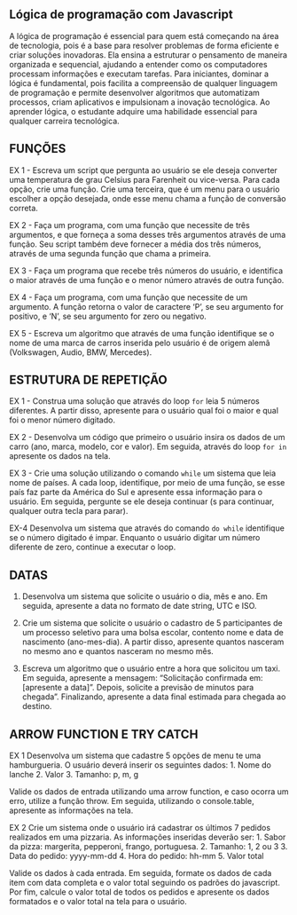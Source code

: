## Lógica de programação com Javascript

A lógica de programação é essencial para quem está começando na área de tecnologia, pois é a base para resolver problemas de forma eficiente e criar soluções inovadoras. Ela ensina a estruturar o pensamento de maneira organizada e sequencial, ajudando a entender como os computadores processam informações e executam tarefas. Para iniciantes, dominar a lógica é fundamental, pois facilita a compreensão de qualquer linguagem de programação e permite desenvolver algoritmos que automatizam processos, criam aplicativos e impulsionam a inovação tecnológica. Ao aprender lógica, o estudante adquire uma habilidade essencial para qualquer carreira tecnológica.

## FUNÇÕES

EX 1 - Escreva um script que pergunta ao usuário se ele deseja converter uma temperatura de grau Celsius para Farenheit ou vice-versa. Para cada opção, crie uma função. Crie uma terceira, que é um menu para o usuário escolher a opção desejada, onde esse menu chama a função de conversão correta.

EX 2 - Faça um programa, com uma função que necessite de três argumentos, e que forneça a soma desses três argumentos através de uma função. Seu script também deve fornecer a média dos três números, através de uma segunda função que chama a primeira.

EX 3 - Faça um programa que recebe três números do usuário, e identifica o maior através de uma função e o menor número através de outra função.

EX 4 - Faça um programa, com uma função que necessite de um argumento. A função retorna o valor de caractere ‘P’, se seu argumento for positivo, e ‘N’, se seu argumento for zero ou negativo.

EX 5 - Escreva um algoritmo que através de uma função identifique se o nome de uma marca de carros inserida pelo usuário é de origem alemã (Volkswagen, Audio, BMW, Mercedes).

## ESTRUTURA DE REPETIÇÃO

EX 1 - Construa uma solução que através do loop `for` leia 5 números diferentes. A partir disso, apresente para o usuário qual foi o maior e qual foi o menor número digitado.

EX 2 - Desenvolva um código que primeiro o usuário insira os dados de um carro (ano, marca, modelo, cor e valor). Em seguida, através do loop `for in` apresente os dados na tela.

EX 3 - Crie uma solução utilizando o comando `while` um sistema que leia nome de países. A cada loop, identifique, por meio de uma função, se esse país faz parte da América do Sul e apresente essa informação para o usuário. Em seguida, pergunte se ele deseja continuar (s para continuar, qualquer outra tecla para parar).

EX-4 Desenvolva um sistema que através do comando `do while` identifique se o número digitado é impar. Enquanto o usuário digitar um número diferente de zero, continue a executar o loop.

## DATAS

1. Desenvolva um sistema que solicite o usuário o dia, mês e ano. Em seguida, apresente a data no formato de date string, UTC e ISO.

2. Crie um sistema que solicite o usuário o cadastro de 5 participantes de um processo seletivo para uma bolsa escolar, contento nome e data de nascimento (ano-mes-dia). A partir disso, apresente quantos nasceram no mesmo ano e quantos nasceram no mesmo mês.

3. Escreva um algoritmo que o usuário entre a hora que solicitou um taxi. Em seguida, apresente a mensagem: “Solicitação confirmada em: [apresente a data]”. Depois, solicite a previsão de minutos para chegada”. Finalizando, apresente a data final estimada para chegada ao destino.

## ARROW FUNCTION E TRY CATCH

EX 1 Desenvolva um sistema que cadastre 5 opções de menu te uma hamburgueria. O usuário deverá inserir os seguintes dados: 1. Nome do lanche 2. Valor 3. Tamanho: p, m, g

Valide os dados de entrada utilizando uma arrow function, e caso ocorra um erro, utilize a função throw. Em seguida, utilizando o console.table, apresente as informações na tela.

EX 2 Crie um sistema onde o usuário irá cadastrar os últimos 7 pedidos realizados em uma pizzaria. As informações inseridas deverão ser: 1. Sabor da pizza: margerita, pepperoni, frango, portuguesa. 2. Tamanho: 1, 2 ou 3 3. Data do pedido: yyyy-mm-dd 4. Hora do pedido: hh-mm 5. Valor total

Valide os dados à cada entrada. Em seguida, formate os dados de cada item com data completa e o valor total seguindo os padrões do javascript. Por fim, calcule o valor total de todos os pedidos e apresente os dados formatados e o valor total na tela para o usuário.
